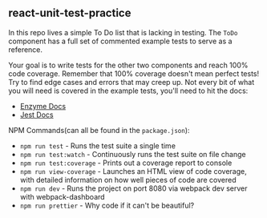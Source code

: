 ## react-unit-test-practice

In this repo lives a simple To Do list that is lacking in testing. The `ToDo` component has a full set of commented example tests to serve as a reference.

Your goal is to write tests for the other two components and reach 100% code coverage. Remember that 100% coverage doesn't mean perfect tests! Try to find edge cases and errors that may creep up. Not every bit of what you will need is covered in the example tests, you'll need to hit the docs:

- [Enzyme Docs](http://airbnb.io/enzyme/docs/api/)
- [Jest Docs](https://facebook.github.io/jest/)

NPM Commands(can all be found in the `package.json`):

- `npm run test` - Runs the test suite a single time
- `npm run test:watch` - Continuously runs the test suite on file change
- `npm run test:coverage` - Prints out a coverage report to console
- `npm run view-coverage` - Launches an HTML view of code coverage, with detailed information on how well pieces of code are covered
- `npm run dev` - Runs the project on port 8080 via webpack dev server with webpack-dashboard
- `npm run prettier` - Why code if it can't be beautiful?
